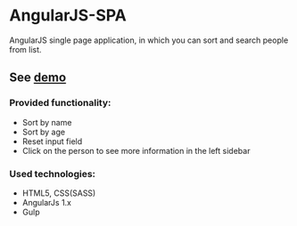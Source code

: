 # AngularJS-SPA

AngularJS single page application, in which you can sort and search people from list.

## See [demo](https://gritsenko-vlad.github.io/AngularJS-SPA/app/)

### Provided functionality:
 - Sort by name
 - Sort by age
 - Reset input field
 - Click on the person to see more information in the left sidebar
 
### Used technologies:
  - HTML5, CSS(SASS)
  - AngularJs 1.x
  - Gulp

